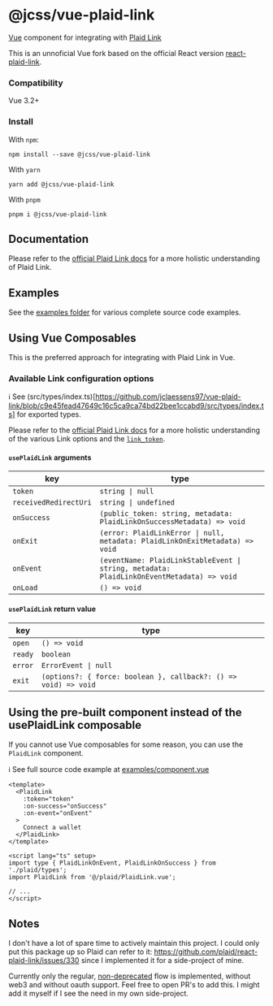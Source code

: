# @jcss/vue-plaid-link

[Vue](https://vuejs.org/) component for integrating with [Plaid Link](https://plaid.com/docs/link/)

This is an unnoficial Vue fork based on the official React version [react-plaid-link](https://github.com/plaid/react-plaid-link).

### Compatibility

Vue 3.2+

### Install

With `npm`:

```
npm install --save @jcss/vue-plaid-link
```

With `yarn`

```
yarn add @jcss/vue-plaid-link
```

With `pnpm`

```
pnpm i @jcss/vue-plaid-link
```

## Documentation
Please refer to the [official Plaid Link docs](https://plaid.com/docs/link/)
for a more holistic understanding of Plaid Link.

## Examples

See the [examples folder](examples) for various complete source code examples.

## Using Vue Composables

This is the preferred approach for integrating with Plaid Link in Vue.

### Available Link configuration options

ℹ️ See (src/types/index.ts)[https://github.com/jclaessens97/vue-plaid-link/blob/c9e45fead47649c16c5ca9ca74bd22bee1ccabd9/src/types/index.ts] for exported types.

Please refer to the [official Plaid Link
docs](https://plaid.com/docs/link/web/) for a more holistic understanding of
the various Link options and the
[`link_token`](https://plaid.com/docs/api/tokens/#linktokencreate).

#### `usePlaidLink` arguments

| key                   | type                                                                                      |
| --------------------- | ----------------------------------------------------------------------------------------- |
| `token`               | `string \| null`                                                                          |
| `receivedRedirectUri` | `string \| undefined`                                                             |
| `onSuccess`           | `(public_token: string, metadata: PlaidLinkOnSuccessMetadata) => void`                    |
| `onExit`              | `(error: PlaidLinkError \| null, metadata: PlaidLinkOnExitMetadata) => void`              |
| `onEvent`             | `(eventName: PlaidLinkStableEvent \| string, metadata: PlaidLinkOnEventMetadata) => void` |
| `onLoad`              | `() => void`                                                                              |

#### `usePlaidLink` return value

| key     | type                                                            |
| ------- | --------------------------------------------------------------- |
| `open`  | `() => void`                                                    |
| `ready` | `boolean`                                                       |
| `error` | `ErrorEvent \| null`                                            |
| `exit`  | `(options?: { force: boolean }, callback?: () => void) => void` |

## Using the pre-built component instead of the usePlaidLink composable

If you cannot use Vue composables for some reason, you can use the `PlaidLink` component.

ℹ️ See full source code example at [examples/component.vue](examples/component.vue)

```vue
<template>
  <PlaidLink
    :token="token"
    :on-success="onSuccess"
    :on-event="onEvent"
  >
    Connect a wallet
  </PlaidLink>
</template>

<script lang="ts" setup>
import type { PlaidLinkOnEvent, PlaidLinkOnSuccess } from './plaid/types';
import PlaidLink from '@/plaid/PlaidLink.vue';

// ...
</script>
```

## Notes

I don't have a lot of spare time to actively maintain this project. I could only put this package up so Plaid can refer to it: https://github.com/plaid/react-plaid-link/issues/330 since I implemented it for a side-project of mine.

Currently only the regular, [non-deprecated](https://plaid.com/docs/link/link-token-migration-guide/) flow is implemented, without web3 and without oauth support. Feel free to open PR's to add this. I might add it myself if I see the need in my own side-project.
